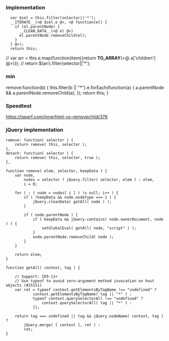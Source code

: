 ### Implementation
```
  var $sel = this.filter(selector||'*');
  __ITERATE__(<@ $sel.e @>, <@ function(el) {
    if (el.parentNode) {
      __CLEAN_DATA__(<@ el @>)
      el.parentNode.removeChild(el);
    }
  } @>);
  return this;
```

//  var arr = this.e.map(function(item){return __TO_ARRAY__(<@ a['children'] @>)});
//  return $(arr).filter(selector||'*');


### min
remove:function(b) {
  this.filter(b || "*").e.forEach(function(a) {
    a.parentNode && a.parentNode.removeChild(a);
  });
  return this;
}


### Speedtest
https://jsperf.com/innerhtml-vs-removechild/376


### jQuery implementation

```
remove: function( selector ) {
	return remove( this, selector );
},
detach: function( selector ) {
	return remove( this, selector, true );
},

function remove( elem, selector, keepData ) {
	var node,
		nodes = selector ? jQuery.filter( selector, elem ) : elem,
		i = 0;

	for ( ; ( node = nodes[ i ] ) != null; i++ ) {
		if ( !keepData && node.nodeType === 1 ) {
			jQuery.cleanData( getAll( node ) );
		}

		if ( node.parentNode ) {
			if ( keepData && jQuery.contains( node.ownerDocument, node ) ) {
				setGlobalEval( getAll( node, "script" ) );
			}
			node.parentNode.removeChild( node );
		}
	}

	return elem;
}

function getAll( context, tag ) {

	// Support: IE9-11+
	// Use typeof to avoid zero-argument method invocation on host objects (#15151)
	var ret = typeof context.getElementsByTagName !== "undefined" ?
			context.getElementsByTagName( tag || "*" ) :
			typeof context.querySelectorAll !== "undefined" ?
				context.querySelectorAll( tag || "*" ) :
			[];

	return tag === undefined || tag && jQuery.nodeName( context, tag ) ?
		jQuery.merge( [ context ], ret ) :
		ret;
}



```


